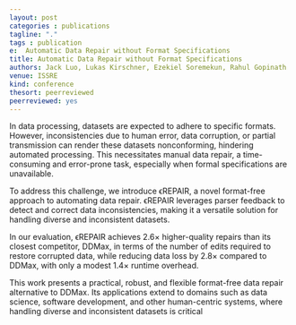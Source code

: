 ```yaml
---
layout: post
categories : publications
tagline: "."
tags : publication
e:  Automatic Data Repair without Format Specifications
title: Automatic Data Repair without Format Specifications
authors: Jack Luo, Lukas Kirschner, Ezekiel Soremekun, Rahul Gopinath
venue: ISSRE
kind: conference
thesort: peerreviewed
peerreviewed: yes
---
```


In data processing, datasets are expected to adhere to specific formats. However, inconsistencies due to human error, data corruption, or partial transmission can render these datasets nonconforming, hindering automated processing. This necessitates manual data repair, a time-consuming and error-prone task, especially when formal specifications are unavailable.

To address this challenge, we introduce ϵREPAIR, a novel format-free approach to automating data repair. ϵREPAIR leverages parser feedback to detect and correct data inconsistencies, making it a versatile solution for handling diverse and inconsistent datasets.

In our evaluation, ϵREPAIR achieves 2.6× higher-quality repairs than its closest competitor, DDMax, in terms of the number of edits required to restore corrupted data, while reducing data loss by 2.8× compared to DDMax, with only a modest 1.4× runtime overhead.

This work presents a practical, robust, and flexible format-free data repair alternative to DDMax. Its applications extend to domains such as data science, software development, and other human-centric systems, where handling diverse and inconsistent datasets is critical

[<em class="fa fa-book fa-lg" aria-hidden="true"></em>](/resources/issre2025/luo2025automatic.pdf "paper")
[<em class="fa fa-bookmark-o fa-lg" aria-hidden="true"></em>](https://raw.githubusercontent.com/rahulgopinath/rahulgopinath.github.io/master/resources/issre2025/luo2025automatic.bib "reference")

